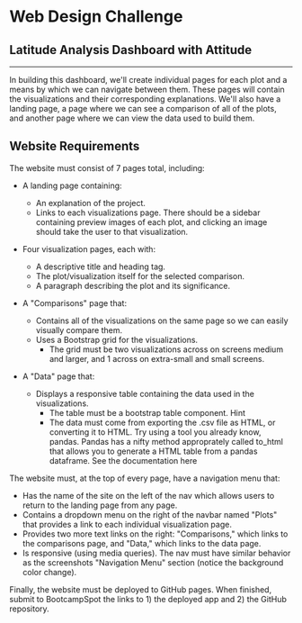 # Web Design Challenge 

## Latitude Analysis Dashboard with Attitude
<hr>
In building this dashboard, we'll create individual pages for each plot and a means by which we can navigate between them. These pages will contain the visualizations and their corresponding explanations. We'll also have a landing page, a page where we can see a comparison of all of the plots, and another page where we can view the data used to build them.

## Website Requirements

The website must consist of 7 pages total, including:
* A landing page containing:
  * An explanation of the project.
  * Links to each visualizations page. There should be a sidebar containing preview images of each plot, and clicking an image should take the user to that visualization. 

  
* Four visualization pages, each with:
  * A descriptive title and heading tag. 
  * The plot/visualization itself for the selected comparison. 
  * A paragraph describing the plot and its significance. 

* A "Comparisons" page that:
  * Contains all of the visualizations on the same page so we can easily visually compare them.
  * Uses a Bootstrap grid for the visualizations.
    * The grid must be two visualizations across on screens medium and larger, and 1 across on extra-small and small  screens.
    
* A "Data" page that:
  * Displays a responsive table containing the data used in the visualizations.
    * The table must be a bootstrap table component. Hint
    * The data must come from exporting the .csv file as HTML, or converting it to HTML. Try using a tool you already know, pandas. Pandas has a nifty method approprately called to_html that allows you to generate a HTML table from a pandas dataframe. See the documentation here

The website must, at the top of every page, have a navigation menu that:
* Has the name of the site on the left of the nav which allows users to return to the landing page from any page.
* Contains a dropdown menu on the right of the navbar named "Plots" that provides a link to each individual visualization page.
* Provides two more text links on the right: "Comparisons," which links to the comparisons page, and "Data," which links to the data page.
* Is responsive (using media queries). The nav must have similar behavior as the screenshots "Navigation Menu" section (notice the background color change).

Finally, the website must be deployed to GitHub pages.
When finished, submit to BootcampSpot the links to 1) the deployed app and 2) the GitHub repository.
